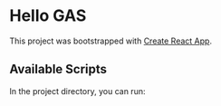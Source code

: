 # Hello GAS

This project was bootstrapped with [Create React App](https://github.com/facebook/create-react-app).

## Available Scripts

In the project directory, you can run:
